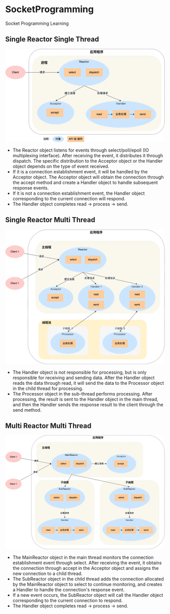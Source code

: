 # SocketProgramming

Socket Programming Learning

## Single Reactor Single Thread

![](/images/sreactorsthread.jpg)
- The Reactor object listens for events through select/poll/epoll (IO multiplexing interface). After receiving the event, it distributes it through dispatch. The specific distribution to the Acceptor object or the Handler object depends on the type of event received.
- If it is a connection establishment event, it will be handled by the Acceptor object. The Acceptor object will obtain the connection through the accept method and create a Handler object to handle subsequent response events.
- If it is not a connection establishment event, the Handler object corresponding to the current connection will respond.
- The Handler object completes read -> process -> send.

## Single Reactor Multi Thread

![](/images/sreactormthread.jpg)
- The Handler object is not responsible for processing, but is only responsible for receiving and sending data. After the Handler object reads the data through read, it will send the data to the Processor object in the child thread for processing.
- The Processor object in the sub-thread performs processing. After processing, the result is sent to the Handler object in the main thread, and then the Handler sends the response result to the client through the send method.

## Multi Reactor Multi Thread

![](/images/mreactormthread.jpg)
- The MainReactor object in the main thread monitors the connection establishment event through select. After receiving the event, it obtains the connection through accept in the Acceptor object and assigns the new connection to a child thread.
- The SubReactor object in the child thread adds the connection allocated by the MainReactor object to select to continue monitoring, and creates a Handler to handle the connection's response event.
- If a new event occurs, the SubReactor object will call the Handler object corresponding to the current connection to respond.
- The Handler object completes read -> process -> send.